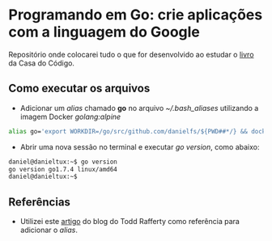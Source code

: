 # Programando em Go: crie aplicações com a linguagem do Google

Repositório onde colocarei tudo o que for desenvolvido ao estudar o [livro] da Casa do Código.

## Como executar os arquivos

* Adicionar um *alias* chamado **go** no arquivo *~/.bash_aliases* utilizando a imagem Docker *golang:alpine*
```sh
alias go='export WORKDIR=/go/src/github.com/danielfs/${PWD##*/} && docker run --rm -v "$PWD":${WORKDIR} -w ${WORKDIR} golang:alpine go'
```

* Abrir uma nova sessão no terminal e executar *go version*, como abaixo:
```sh
daniel@danieltux:~$ go version
go version go1.7.4 linux/amd64
daniel@danieltux:~$
```

## Referências

* Utilizei este [artigo] do blog do Todd Rafferty como referência para adicionar o *alias*.

[livro]: <https://www.casadocodigo.com.br/products/livro-google-go>
[artigo]: <http://web-rat.com/posts/2016/09/06/compiling-go-for-alpine/>
